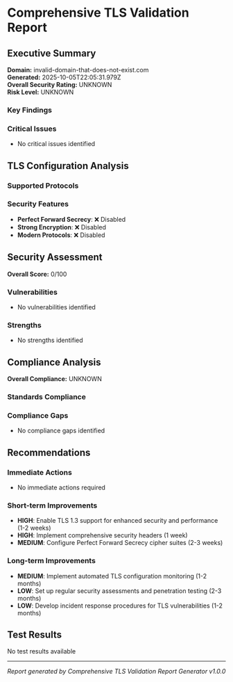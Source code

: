 # Comprehensive TLS Validation Report

## Executive Summary

**Domain:** invalid-domain-that-does-not-exist.com  
**Generated:** 2025-10-05T22:05:31.979Z  
**Overall Security Rating:** UNKNOWN  
**Risk Level:** UNKNOWN

### Key Findings

### Critical Issues

- No critical issues identified

## TLS Configuration Analysis

### Supported Protocols

### Security Features

- **Perfect Forward Secrecy**: ❌ Disabled
- **Strong Encryption**: ❌ Disabled
- **Modern Protocols**: ❌ Disabled

## Security Assessment

**Overall Score:** 0/100

### Vulnerabilities

- No vulnerabilities identified

### Strengths

- No strengths identified

## Compliance Analysis

**Overall Compliance:** UNKNOWN

### Standards Compliance

### Compliance Gaps

- No compliance gaps identified

## Recommendations

### Immediate Actions

- No immediate actions required

### Short-term Improvements

- **HIGH**: Enable TLS 1.3 support for enhanced security and performance (1-2
  weeks)
- **HIGH**: Implement comprehensive security headers (1 week)
- **MEDIUM**: Configure Perfect Forward Secrecy cipher suites (2-3 weeks)

### Long-term Improvements

- **MEDIUM**: Implement automated TLS configuration monitoring (1-2 months)
- **LOW**: Set up regular security assessments and penetration testing (2-3
  months)
- **LOW**: Develop incident response procedures for TLS vulnerabilities (1-2
  months)

## Test Results

No test results available

---

_Report generated by Comprehensive TLS Validation Report Generator v1.0.0_
